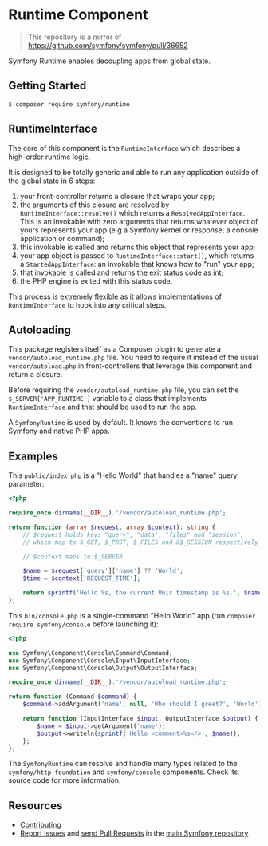 Runtime Component
=================

> This repository is a mirror of https://github.com/symfony/symfony/pull/36652

Symfony Runtime enables decoupling apps from global state.

Getting Started
---------------

```
$ composer require symfony/runtime
```

RuntimeInterface
----------------

The core of this component is the `RuntimeInterface` which describes a high-order
runtime logic.

It is designed to be totally generic and able to run any application outside of
the global state in 6 steps:

 1. your front-controller returns a closure that wraps your app;
 2. the arguments of this closure are resolved by `RuntimeInterface::resolve()`
    which returns a `ResolvedAppInterface`. This is an invokable with zero
    arguments that returns whatever object of yours represents your app
    (e.g a Symfony kernel or response, a console application or command);
 3. this invokable is called and returns this object that represents your app;
 4. your app object is passed to `RuntimeInterface::start()`, which returns a
    `StartedAppInterface`: an invokable that knows how to "run" your app;
 5. that invokable is called and returns the exit status code as int;
 6. the PHP engine is exited with this status code.

This process is extremely flexible as it allows implementations of
`RuntimeInterface` to hook into any critical steps.

Autoloading
-----------

This package registers itself as a Composer plugin to generate a
`vendor/autoload_runtime.php` file. You need to require it instead of the usual
`vendor/autoload.php` in front-controllers that leverage this component and
return a closure.

Before requiring the `vendor/autoload_runtime.php` file, you  can set the
`$_SERVER['APP_RUNTIME']` variable to a class that implements `RuntimeInterface`
and that should be used to run the app.

A `SymfonyRuntime` is used by default. It knows the conventions to run
Symfony and native PHP apps.

Examples
--------

This `public/index.php` is a "Hello World" that handles a "name" query parameter:
```php
<?php

require_once dirname(__DIR__).'/vendor/autoload_runtime.php';

return function (array $request, array $context): string {
    // $request holds keys "query", "data", "files" and "session",
    // which map to $_GET, $_POST, $_FILES and &$_SESSION respectively

    // $context maps to $_SERVER

    $name = $request['query']['name'] ?? 'World';
    $time = $context['REQUEST_TIME'];

    return sprintf('Hello %s, the current Unix timestamp is %s.', $name, $time);
};
```

This `bin/console.php` is a single-command "Hello World" app
(run `composer require symfony/console` before launching it):
```php
<?php

use Symfony\Component\Console\Command\Command;
use Symfony\Component\Console\Input\InputInterface;
use Symfony\Component\Console\Output\OutputInterface;

require_once dirname(__DIR__).'/vendor/autoload_runtime.php';

return function (Command $command) {
    $command->addArgument('name', null, 'Who should I greet?', 'World');

    return function (InputInterface $input, OutputInterface $output) {
        $name = $input->getArgument('name');
        $output->writeln(sprintf('Hello <comment>%s</>', $name));
    };
};
```

The `SymfonyRuntime` can resolve and handle many types related to the
`symfony/http-foundation` and `symfony/console` components.
Check its source code for more information.

Resources
---------

  * [Contributing](https://symfony.com/doc/current/contributing/index.html)
  * [Report issues](https://github.com/symfony/symfony/issues) and
    [send Pull Requests](https://github.com/symfony/symfony/pulls)
    in the [main Symfony repository](https://github.com/symfony/symfony)
